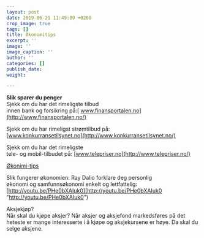 ```yaml
---
layout: post
date: 2019-06-21 11:49:09 +0200
crop_image: true
tags: []
title: Økonomitips
excerpt: ''
image: ''
image_caption: ''
author: ''
categories: []
publish_date: 
weight: 

---
```

**Slik sparer du penger**  
Sjekk om du har det rimeligste tilbud  
innen bank og forsikring på:[ www.finansportalen.no](http://www.finansportalen.no/)  
  
Sjekk om du har rimeligst strømtilbud på:  
[www.konkurransetilsynet.no](http://www.konkurransetilsynet.no/)  
  
Sjekk om du har det rimeligste  
 tele- og mobil-tilbudet på: [www.telepriser.no](http://www.telepriser.no/)

[Økonimi-tips](http://helping.no/oko.oko.htm)

Slik fungerer økonomien: Ray Dalio forklare deg personlig  
økonomi og samfunnsøkonomi enkelt og lettfattelig:  
[http://youtu.be/PHe0bXAIuk0](http://youtu.be/PHe0bXAIuk0 "http://youtu.be/PHe0bXAIuk0")

Aksjekjøp?  
Når skal du kjøpe aksjer? Når aksjer og aksjefond markedsføres på det heteste er mange interesserte i å kjøpe og aksjekursene er høye. Da skal du selge aksjene.